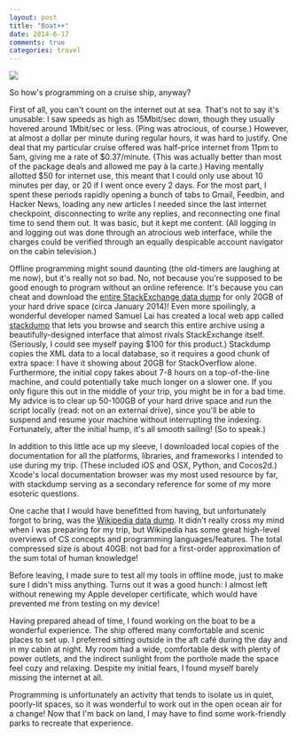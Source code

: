 ```yaml
---
layout: post
title: "Boat++"
date: 2014-6-17
comments: true
categories: travel
---
```


<img src="https://static1.squarespace.com/static/51b3f330e4b062dc340fa8fd/t/53a0d143e4b0514810c144d0/1403048267125/Cruise+Desk.jpg?format=1000w" />

So how's programming on a cruise ship, anyway?

First of all, you can't count on the internet out at sea. That's not to say it's unusable: I saw speeds as high as 15Mbit/sec down, though they usually hovered around 1Mbit/sec or less. (Ping was atrocious, of course.) However, at almost a dollar per minute during regular hours, it was hard to justify. One deal that my particular cruise offered was half-price internet from 11pm to 5am, giving me a rate of $0.37/minute. (This was actually better than most of the package deals and allowed me pay à la carte.) Having mentally allotted $50 for internet use, this meant that I could only use about 10 minutes per day, or 20 if I went once every 2 days. For the most part, I spent these periods rapidly opening a bunch of tabs to Gmail, Feedbin, and Hacker News, loading any new articles I needed since the last internet checkpoint, disconnecting to write any replies, and reconnecting one final time to send them out. It was basic, but it kept me content. (All logging in and logging out was done through an atrocious web interface, while the charges could be verified through an equally despicable account navigator on the cabin television.)

<!--more-->

Offline programming might sound daunting (the old-timers are laughing at me now), but it's really not so bad. No, not because you're supposed to be good enough to program without an online reference. It's because you can cheat and download the [entire StackExchange data dump](https://archive.org/details/stackexchange) for only 20GB of your hard drive space (circa January 2014)! Even more spoilingly, a wonderful developer named Samuel Lai has created a local web app called [stackdump](http://stackapps.com/questions/3610/stackdump-an-offline-browser-for-stackexchange-sites) that lets you browse and search this entire archive using a beautifully-designed interface that almost rivals StackExchange itself. (Seriously, I could see myself paying $100 for this product.) Stackdump copies the XML data to a local database, so it requires a good chunk of extra space: I have it showing about 20GB for StackOverflow alone. Furthermore, the initial copy takes about 7-8 hours on a top-of-the-line machine, and could potentially take much longer on a slower one. If you only figure this out in the middle of your trip, you might be in for a bad time. My advice is to clear up 50-100GB of your hard drive space and run the script locally (read: not on an external drive), since you'll be able to suspend and resume your machine without interrupting the indexing. Fortunately, after the initial hump, it's all smooth sailing! (So to speak.)

In addition to this little ace up my sleeve, I downloaded local copies of the documentation for all the platforms, libraries, and frameworks I intended to use during my trip. (These included iOS and OSX, Python, and Cocos2d.) Xcode's local documentation browser was my most used resource by far, with stackdump serving as a secondary reference for some of my more esoteric questions.

One cache that I would have benefitted from having, but unfortunately forgot to bring, was the [Wikipedia data dump](http://en.wikipedia.org/wiki/Wikipedia:Database_download). It didn't really cross my mind when I was preparing for my trip, but Wikipedia has some great high-level overviews of CS concepts and programming languages/features. The total compressed size is about 40GB: not bad for a first-order approximation of the sum total of human knowledge!

Before leaving, I made sure to test all my tools in offline mode, just to make sure I didn't miss anything. Turns out it was a good hunch: I almost left without renewing my Apple developer certificate, which would have prevented me from testing on my device!

Having prepared ahead of time, I found working on the boat to be a wonderful experience. The ship offered many comfortable and scenic places to set up. I preferred sitting outside in the aft café during the day and in my cabin at night. My room had a wide, comfortable desk with plenty of power outlets, and the indirect sunlight from the porthole made the space feel cozy and relaxing. Despite my initial fears, I found myself barely missing the internet at all.

Programming is unfortunately an activity that tends to isolate us in quiet, poorly-lit spaces, so it was wonderful to work out in the open ocean air for a change! Now that I'm back on land, I may have to find some work-friendly parks to recreate that experience.